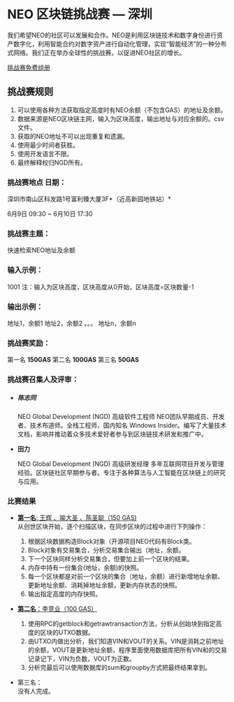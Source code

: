 # NEO 区块链挑战赛  —  深圳

我们希望NEO的社区可以发展和合作。NEO是利用区块链技术和数字身份进行资产数字化，利用智能合约对数字资产进行自动化管理，实现“智能经济”的一种分布式网络。我们正在举办全球性的挑战赛，以促进NEO社区的增长。

[挑战赛免费组册](http://www.huodongxing.com/event/4441419074800)

## 挑战赛规则

1. 可以使用各种方法获取指定高度时有NEO余额（不包含GAS）的地址及余额。
2. 数据来源是NEO区块链主网，输入为区块高度，输出地址与对应余额的。csv文件。
3. 获取的NEO地址不可以出现重复和遗漏。
4. 使用最少时间者获胜。
5. 使用开发语言不限。
6. 最终解释权归NGD所有。

### 挑战赛地点 日期：

深圳市南山区科发路1号富利臻大厦3F*（近高新园地铁站）*

6月9日 09:30 ~ 6月10日 17:30

### 挑战赛主题：

快速检索NEO地址及余额

### 输入示例：

1001
注：输入为区块高度，区块高度从0开始，区块高度=区块数量-1

###  输出示例：

地址1，余额1
地址2，余额2
。。。
地址n，余额n

### 挑战赛奖励：

第一名 **150GAS**
第二名 **100GAS**
第三名 **50GAS**

### 挑战赛召集人及评审：

- ##### **陈志同**

  NEO Global Development (NGD) 高级软件工程师
  NEO团队早期成员、开发者、技术布道师。全栈工程师，国内知名 Windows Insider。编写了大量技术文档，影响并推动着众多技术爱好者参与到区块链技术研发和推广中。

- **田力**

  NEO Global Development (NGD) 高级研发经理
  多年互联网项目开发与管理经验。区块链社区早期参与者。专注于各种算法与人工智能在区块链上的研究与应用。

### 比赛结果
* [**第一名**: 王辉 、喻大圣 、陈圣聪（150 GAS)](https://github.com/ocean-token/neo-dev.git)  
    从创世区块开始，逐个扫描区块，在同步区块的过程中进行下列操作：

    1. 根据区块数据构造Block对象（开源项目NEO代码有Block类。
    2. Block对象有交易集合，分析交易集合输出（地址，余额。
    3. 下一个区块同样分析交易集合，但要加上前一个区块的结果。
    4. 内存中持有一份集合(地址，余额)的快照。
    5. 每一个区块都是对前一个区块的集合（地址，余额）进行新增地址余额、更新地址余额、消耗掉地址余额，更新内存状态的快照。
    6. 输出指定高度的内存快照。


* [**第二名**：李竞业（100 GAS）](https://github.com/vicraft18/neo_contest.git)<br>
    1. 使用RPC的getblock和getrawtransaction方法，分析从创始块到指定高度的区块的UTXO数据。
    2. 由UTXO内做出分析，我们知道VIN和VOUT的关系。VIN是消耗之前地址的余额，VOUT是更新地址余额，程序里面使用数据库把所有VIN和的交易记录记下，VIN为负数，VOUT为正数。
    3. 分析完最后可以使用数据库的sum和groupby方式把最终结果拿到。



* 第三名：</br>
没有人完成。
